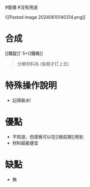 #裝備 #沒有用過 

![[Pasted image 20240610140314.png]]
# 合成
[[鐵錠]]' 5+[[鐵桶]]
> 分解材料為
	(後期才打上去)
# 特殊操作說明
- 記得裝水!
# 優點
- 不知道，但感覺可以在[[極前期]]用到
- 材料超級便宜
# 缺點
- 無